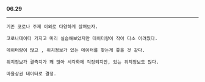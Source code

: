 



**06.29**



-------------------------------





```
기존 코로나 주제 이외로 다양하게 살펴보자.

코로나데이터 가지고 미리 실습해보았지만 데이터량이 작아 다소 어려웠다.

데이터량이 많고 , 위치정보가 있는 데이터를 찾는게 좋을 것 같다.

위치정보가 결측치가 꽤 많아 시각화에 걱정되지만, 있는 위치정보도 많다.

마을상권 데이터로 결정.
```

